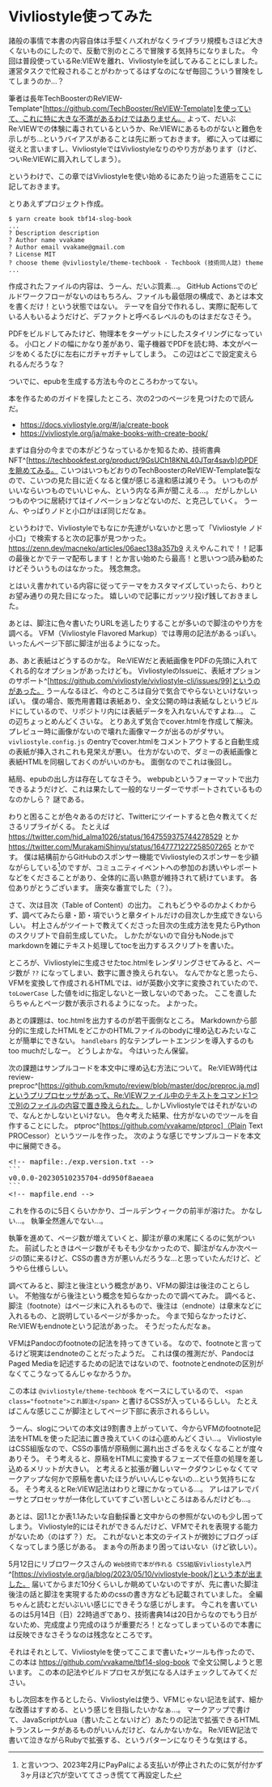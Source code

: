 # Vivliostyle使ってみた

諸般の事情で本書の内容自体は手堅くハズれがなくライブラリ規模もさほど大きくないものにしたので、反動で別のところで冒険する気持ちになりました。
今回は普段使っているRe:VIEWを離れ、Vivliostyleを試してみることにしました。
運営タスクで忙殺されることがわかってるはずなのになぜ毎回こういう冒険をしてしまうのか…？

筆者は長年TechBoosterのReVIEW-Template^[https://github.com/TechBooster/ReVIEW-Template]を使っていて、これに特に大きな不満があるわけではありません。
よって、だいぶRe:VIEWでの体験に毒されているというか、Re:VIEWにあるものがないと難色を示しがち…というバイアスがあることは先に断っておきます。
郷に入っては郷に従えと言いますし、VivliostyleではVivliostyleなりのやり方があります（けど、ついRe:VIEWに肩入れしてしまう）。

というわけで、この章ではVivliostyleを使い始めるにあたり辿った道筋をここに記しておきます。

とりあえずプロジェクト作成。

```shell
$ yarn create book tbf14-slog-book
...
? Description description
? Author name vvakame
? Author email vvakame@gmail.com
? License MIT
? choose theme @vivliostyle/theme-techbook - Techbook (技術同人誌) theme
...
```

作成されたファイルの内容は、うーん、だいぶ質素…。
GitHub Actionsでのビルドワークフローがないのはもちろん、ファイルも最低限の構成で、あとは本文を書くだけ！という状態ではない。
テーマを自分で作れるし、実際に配布している人もいるようだけど、デファクトと呼べるレベルのものはまだなさそう。

PDFをビルドしてみたけど、物理本をターゲットにしたスタイリングになっている。
小口とノドの幅にかなり差があり、電子機器でPDFを読む時、本文がページをめくるたびに左右にガチャガチャしてしまう。
この辺はどこで設定変えられるんだろうな？

ついでに、epubを生成する方法も今のところわかってない。

本を作るためのガイドを探したところ、次の2つのページを見つけたので読んだ。

* https://docs.vivliostyle.org/#/ja/create-book
* https://vivliostyle.org/ja/make-books-with-create-book/

まずは自分の今までの本がどうなっているかを知るため、技術書典NFT^[https://techbookfest.org/product/9GsUCh18KNL40JTqr4savb]のPDFを眺めてみる。
こいつはいつもどおりのTechBoosterのReVIEW-Template製なので、こいつの見た目に近くなると僕が感じる違和感は減りそう。
いつものがいいならいつものでいいじゃん、という内なる声が聞こえる…。
だがしかしいつものやつに居続けてはイノベーションなどないのだ、と克己していく。
うーん、やっぱりノドと小口がほぼ同じだなぁ。

というわけで、Vivliostyleでもなにか先達がいないかと思って「Vivliostyle ノド 小口」で検索すると次の記事が見つかった。
https://zenn.dev/macneko/articles/06aec138a357b9
ええやんこれで！！記事の最後とかでテーマ配布します！とか言い始めたら最高！と思いつつ読み勧めたけどそういうものはなかった。
残念無念。

とはいえ書かれている内容に従ってテーマをカスタマイズしていったら、わりとお望み通りの見た目になった。
嬉しいので記事にガッツリ投げ銭しておきました。

あとは、脚注に色々書いたりURLを逃したりすることが多いので脚注のやり方を調べる。
VFM（Vivliostyle Flavored Markup）では専用の記法があるっぽい。
いったんページ下部に脚注が出るようになった。

あ、あと表紙はどうするのかな。
Re:VIEWだと表紙画像をPDFの先頭に入れてくれる的なオプションがあったけども。
VivliostyleのIssueに、表紙オプションのサポート^[https://github.com/vivliostyle/vivliostyle-cli/issues/99]というのがあった。
うーんなるほど、今のところは自分で気合でやらないといけないっぽい。
僕の場合、販売用書籍は表紙あり、全文公開の時は表紙なしというビルドにしているので、リポジトリ内には表紙データを入れないんですよね…。
この辺ちょっとめんどくさいな。
とりあえず気合でcover.htmlを作成して解決。
プレビュー時に画像がないので壊れた画像マークが出るのがダサい。
`vivliostyle.config.js` のentryでcover.htmlをコメントアウトすると自動生成の表紙が挿入されこれも見栄えが悪い。
仕方がないので、ダミーの表紙画像と表紙HTMLを同梱しておくのがいいのかも。
面倒なのでこれは後回し。

結局、epubの出し方は存在してなさそう。
webpubというフォーマットで出力できるようだけど、これは果たして一般的なリーダーでサポートされているものなのかしら？
謎である。

わりと困ることが色々あるのだけど、Twitterにツイートすると色々教えてくださるリプライがくる。
たとえば https://twitter.com/hid_alma1026/status/1647559375744278529 とか https://twitter.com/MurakamiShinyu/status/1647771227258507265 とかです。
僕は結構前からGitHubのスポンサー機能でVivliostyleのスポンサーを少額ながらしている[^past-sponsor]のですが、コミュニティイベントへの参加のお誘いやレポートなどをくださることがあり、全体的に高い熱意が維持されて続けています。
各位ありがとうございます。
唐突な番宣でした（？）。

[^past-sponsor]: と言いつつ、2023年2月にPayPalによる支払いが停止されたのに気が付かず3ヶ月ほど穴が空いててさっき慌てて再設定した

さて、次は目次（Table of Content）の出力。
これもどうやるのかよくわからず、調べてみたら章・節・項でいうと章タイトルだけの目次しか生成できないらしい。
村上さんがツイートで教えてくださった目次の生成方法を見たらPythonのスクリプトで自前生成していた。
しかたがないので自分もNode.jsでmarkdownを雑にテキスト処理してtocを出力するスクリプトを書いた。

ところが、Vivliostyleに生成させたtoc.htmlをレンダリングさせてみると、ページ数が `??` になってしまい、数字に置き換えられない。
なんでかなと思ったら、VFMを変換して作成されるHTMLでは、idが英数小文字に変換されていたので、 `toLowerCase` した値をidに指定しないと一致しないのであった。
ここを直したらちゃんとページ数が表示されるようになった。
よかった。

あとの課題は、toc.htmlを出力するのが若干面倒なところ。
Markdownから部分的に生成したHTMLをどこかのHTMLファイルのbodyに埋め込むみたいなことが簡単にできない。
`handlebars` 的なテンプレートエンジンを導入するのもtoo muchだしなー。
どうしよかな。
今はいったん保留。

次の課題はサンプルコードを本文中に埋め込む方法について。
Re:VIEW時代はreview-preproc^[https://github.com/kmuto/review/blob/master/doc/preproc.ja.md]というプリプロセッサがあって、Re:VIEWファイル中のテキストをコマンド1つで別のファイルの内容で置き換えられた。
しかしVivliostyleではそれがないので、なんとかしないといけない。
色々考えた結果、仕方がないのでツールを自作することにした。
ptproc^[https://github.com/vvakame/ptproc]（Plain Text PROCessor）というツールを作った。
次のような感じでサンプルコードを本文中に展開できる。

<pre>
&lt;!-- mapfile:./exp.version.txt --&gt;
```
v0.0.0-20230510235704-dd950f8aeaea
```
&lt;!-- mapfile.end --&gt;
</pre>

これを作るのに5日くらいかかり、ゴールデンウィークの前半が溶けた。
かなしい…。
執筆全然進んでない…。

執筆を進めて、ページ数が増えていくと、脚注が章の末尾にくるのに気がついた。
前試したときはページ数がそもそも少なかったので、脚注がなんか次ページの頭に来るけど、CSSの書き方が悪いんだろうな…と思っていたんだけど、どうやら仕様らしい。

調べてみると、脚注と後注という概念があり、VFMの脚注は後注のことらしい。
不勉強ながら後注という概念を知らなかったので調べてみた。
調べると、脚注（footnote）はページ末に入れるもので、後注は（endnote）は章末などに入れるもの、と説明しているページが多かった。
今まで知らなかったけど、Re:VIEWもendnoteという記法があった。
そうだったんだなぁ。

VFMはPandocのfootnoteの記法を持ってきている。
なので、footnoteと言ってるけど現実はendnoteのことだったようだ。
これは僕の推測だが、PandocはPaged Mediaを記述するための記法ではないので、footnoteとendnoteの区別がなくてこうなってるんじゃなかろうか。

この本は `@vivliostyle/theme-techbook` をベースにしているので、 `<span class="footnote">これ脚注</span>` と書けるCSSが入っているらしい。
たとえばこんな感じ<span class="footnote">ここが脚注としてページ下部に表示される</span>らしい。

うーん、slogについての本文は9割書き上がっていて、今からVFMのfootnote記法をHTMLを使った記法に置き換えていくのは心底めんどくさい…。
VivliostyleはCSS組版なので、CSSの事情が原稿側に漏れ出さざるをえなくなることが度々ありそう。
そう考えると、原稿をHTMLに変換するフェーズで任意の処理を差し込めるメリットが大きい。
と考えると拡張が難しいマークダウンじゃなくてマークアップな何かで原稿を書いたほうがいいんじゃないの…という気持ちになる。
そう考えるとRe:VIEW記法はわりと理にかなっている…。
アレはアレでパーサとプロセッサが一体化していてすごい苦しいところはあるんだけども…。

あとは、図1.1とか表1.1みたいな自動採番と文中からの参照がないのも少し困ってしまう。
Vivliostyle的にはそれができるんだけど、VFMでそれを表現する能力がないため（のはず？）だ。
これがないと本文のテイストが微妙にブログっぽくなってしまう感じがある。
まぁ今の所あまり困ってはいない（けど欲しい）。

5月12日にリブロワークスさんの `Web技術で本が作れる CSS組版Vivliostyle入門` ^[https://vivliostyle.org/ja/blog/2023/05/10/vivliostyle-book/]という本が出ました。
届いてからまだ10分くらいしか眺めていないのですが、先に書いた脚注後注の話と脚注を実現するためのcssの書き方なども記載されていました。
全編ちゃんと読むとだいぶいい感じにできそうな感じがします。
今これを書いているのは5月14日（日）22時過ぎであり、技術書典14は20日からなのでもう日がないため、完成度より完成のほうが重要だろ！となってしまっているので本書には反映できなさそうなのは残念なところです。

それはそれとして、Vivliostyleを使ってここまで書いた+ツールも作ったので、この本は https://github.com/vvakame/tbf14-slog-book で全文公開しようと思います。
この本の記法やビルドプロセスが気になる人はチェックしてみてください。

もし次回本を作るとしたら、Vivliostyleは使う、VFMじゃない記法を試す、細かな改善はすすめる、という感じを目指したいかなぁ…。
マークアップで書けて、JavaScriptかLua（書いたことないけど）あたりの記法で拡張できるHTMLトランスレータがあるものがいいんだけど、なんかないかな。
Re:VIEW記法で書いて泣きながらRubyで拡張する、というパターンになりそうな気はする。

